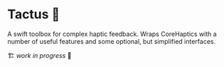 # Tactus 🤌
A swift toolbox for complex haptic feedback. Wraps CoreHaptics with a number of useful features and some optional, but simplified interfaces.


🏗️ _work in progress_ 🚧

